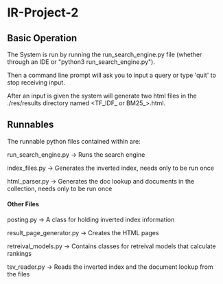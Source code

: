 # IR-Project-2

## Basic Operation
The System is run by running the run_search_engine.py file (whether through an IDE or "python3 run_search_engine.py").

Then a command line prompt will ask you to input a query or type 'quit' to stop receiving input.

After an input is given the system will generate two html files in the ./res/results directory named <TF_IDF_ or BM25_><Query Inputted>.html.

## Runnables
The runnable python files contained within are:

run_search_engine.py -> Runs the search engine

index_files.py -> Generates the inverted index, needs only to be run once

html_parser.py -> Generates the doc lookup and documents in the collection, needs only to be run once

#### Other Files
posting.py -> A class for holding inverted index information

result_page_generator.py -> Creates the HTML pages

retreival_models.py -> Contains classes for retreival models that calculate rankings

tsv_reader.py -> Reads the inverted index and the document lookup from the files
